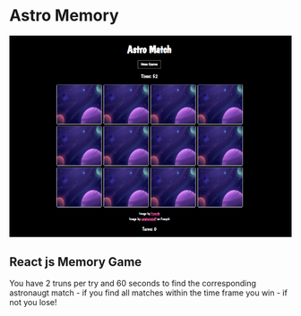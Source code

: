 # Astro Memory

<img src="astro-memory.png" alt="picture of a memory game" />

## React js Memory Game

You have 2 truns per try and 60 seconds to find the corresponding astronaugt match - if you find all matches within the time frame you win - if not you lose!
